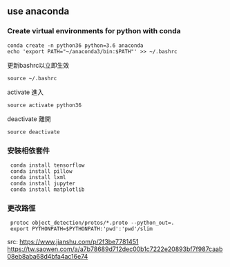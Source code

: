 

## use anaconda
### Create virtual environments for python with conda
```
conda create -n python36 python=3.6 anaconda   
echo 'export PATH="~/anaconda3/bin:$PATH"' >> ~/.bashrc   
```
更新bashrc以立即生效   
```
source ~/.bashrc   
```
activate 進入
```
source activate python36
```
deactivate 離開
```
source deactivate
```
### 安裝相依套件
```
 conda install tensorflow
 conda install pillow   
 conda install lxml   
 conda install jupyter   
 conda install matplotlib   
```
### 更改路徑
```
 protoc object_detection/protos/*.proto --python_out=.   
 export PYTHONPATH=$PYTHONPATH:'pwd':'pwd'/slim 
```

src:
https://www.jianshu.com/p/2f3be7781451
https://tw.saowen.com/a/a7b78689d712dec00b1c7222e20893bf7f987caab08eb8aba68d4bfa4ac16e74
